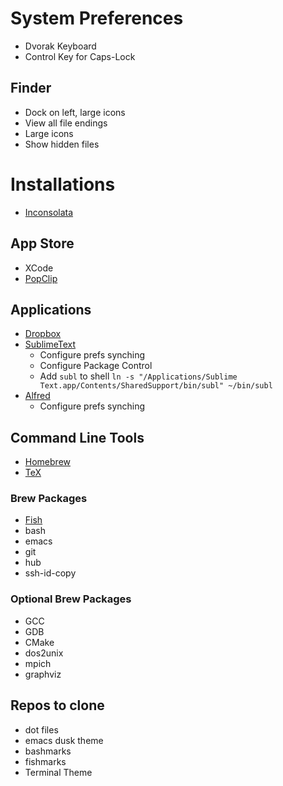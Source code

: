 # System Preferences

- Dvorak Keyboard
- Control Key for Caps-Lock

## Finder

- Dock on left, large icons
- View all file endings
- Large icons
- Show hidden files

# Installations

- [Inconsolata](http://levien.com/type/myfonts/inconsolata.html)

## App Store

- XCode
- [PopClip](http://pilotmoon.com/popclip/)

## Applications

- [Dropbox](http://dropbox.com)
- [SublimeText](http://sublimetext.com)
  - Configure prefs synching
  - Configure Package Control
  - Add `subl` to shell
  `ln -s "/Applications/Sublime Text.app/Contents/SharedSupport/bin/subl" ~/bin/subl`
- [Alfred](https://www.alfredapp.com)
  - Configure prefs synching

## Command Line Tools

- [Homebrew](http://brew.sh)
- [TeX](https://www.tug.org/mactex/)

### Brew Packages

- [Fish](http://fishshell.com)
- bash
- emacs
- git
- hub
- ssh-id-copy

### Optional Brew Packages

- GCC
- GDB
- CMake
- dos2unix
- mpich
- graphviz

## Repos to clone

- dot files
- emacs dusk theme
- bashmarks
- fishmarks
- Terminal Theme

